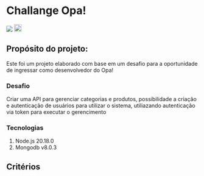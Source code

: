 <h1>Challange Opa!</h1> 
<img src='https://wiki.ixcsoft.com.br/logo/logo_ixc_opasuite_cor.png'>
<img style='width:20px' src='https://upload.wikimedia.org/wikipedia/commons/thumb/d/d9/Node.js_logo.svg/800px-Node.js_logo.svg.png'>
<h2>Propósito do projeto:</h2>
<p>Este foi um projeto elaborado com base em um desafio para a oportunidade de ingressar como desenvolvedor do Opa!</p>

<h3>Desafio</h3>
<p>Criar uma API para gerenciar categorias e produtos, possibilidade a criação e autenticação de usuários para utilizar o sistema, utiliazando autenticação via token para executar o gerencimento</p> 
<h3>Tecnologias</h3>
<ol> 
 <li>Node.js 20.18.0 </li> 
 <li>Mongodb v8.0.3 </li> 
</ol>
<h2>Critérios</h2>

